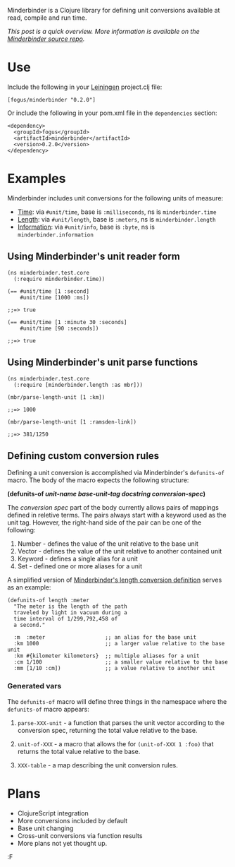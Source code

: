 Minderbinder is a Clojure library for defining unit conversions available at read, compile and run time. 

*This post is a quick overview.  More information is available on the [Minderbinder source repo](https://github.com/fogus/minderbinder).*

Use
====

Include the following in your [Leiningen](https://github.com/technomancy/leiningen) project.clj file:

    [fogus/minderbinder "0.2.0"]

Or include the following in your pom.xml file in the `dependencies` section:

    <dependency>
      <groupId>fogus</groupId>
      <artifactId>minderbinder</artifactId>
      <version>0.2.0</version>
    </dependency>

Examples
========

Minderbinder includes unit conversions for the following units of measure:

  * [Time][t]: via `#unit/time`, base is `:milliseconds`, ns is `minderbinder.time`
  * [Length][l]: via `#unit/length`, base is `:meters`, ns is `minderbinder.length`
  * [Information][i]: via `#unit/info`, base is `:byte`, ns is `minderbinder.information`

[t]: https://github.com/fogus/minderbinder/blob/master/src/minderbinder/time.clj
[l]: https://github.com/fogus/minderbinder/blob/master/src/minderbinder/length.clj
[i]: https://github.com/fogus/minderbinder/blob/master/src/minderbinder/information.clj

Using Minderbinder's unit reader form
--------------------------------------

    (ns minderbinder.test.core
	  (:require minderbinder.time))
    
    (== #unit/time [1 :second]
        #unit/time [1000 :ms])
    
    ;;=> true

    (== #unit/time [1 :minute 30 :seconds]
        #unit/time [90 :seconds])
    
    ;;=> true

Using Minderbinder's unit parse functions
-----------------------------------------

    (ns minderbinder.test.core
	  (:require [minderbinder.length :as mbr]))
    
    (mbr/parse-length-unit [1 :km])
    
    ;;=> 1000

    (mbr/parse-length-unit [1 :ramsden-link])
    
    ;;=> 381/1250

Defining custom conversion rules
--------------------------------

Defining a unit conversion is accomplished via Minderbinder's `defunits-of` macro.  The body of the macro expects the following structure:

**(defunits-of *unit-name* *base-unit-tag* *docstring* *conversion-spec*)**

The *conversion spec* part of the body currently allows pairs of mappings defined in reletive terms.  The pairs always start with a keyword used as the unit tag.  However, the right-hand side of the pair can be one of the following:

 1. Number  - defines the value of the unit relative to the base unit
 2. Vector  - defines the value of the unit relative to another contained unit
 3. Keyword - defines a single alias for a unit
 4. Set     - defined one or more aliases for a unit
 
A simplified version of [Minderbinder's length conversion definition][l] serves as an example:

    (defunits-of length :meter
      "The meter is the length of the path 
      traveled by light in vacuum during a 
      time interval of 1/299,792,458 of 
      a second."
	   
      :m  :meter                   ;; an alias for the base unit
      :km 1000                     ;; a larger value relative to the base unit
      :km #{kilometer kilometers}  ;; multiple aliases for a unit
      :cm 1/100                    ;; a smaller value relative to the base
      :mm [1/10 :cm])              ;; a value relative to another unit

### Generated vars

The `defunits-of` macro will define three things in the namespace where the `defunits-of` macro appears:

 1. `parse-XXX-unit` - a function that parses the unit vector according to the conversion spec, returning the total value relative to the base.

 2. `unit-of-XXX`    - a macro that allows the for `(unit-of-XXX 1 :foo)` that returns the total value relative to the base.
 
 3. `XXX-table`      - a map describing the unit conversion rules.


Plans
=====

* ClojureScript integration
* More conversions included by default
* Base unit changing
* Cross-unit conversions via function results
* More plans not yet thought up.

:F
